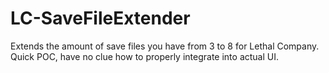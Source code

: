 # LC-SaveFileExtender
Extends the amount of save files you have from 3 to 8 for Lethal Company. Quick POC, have no clue how to properly integrate into actual UI.
